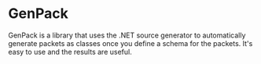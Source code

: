 # GenPack
GenPack is a library that uses the .NET source generator to automatically generate packets as classes once you define a schema for the packets.
It's easy to use and the results are useful.

```csharp

```
